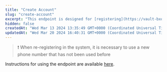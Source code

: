```yaml
---
title: "Create Account"
slug: "create-account"
excerpt: "This endpoint is designed for [registering](https://vault-bxou.readme.io/docs/registration-process) a new user in a mobile application or service using a phone number as the primary identifier. User registration involves providing necessary information such as the phone number and chosen password."
hidden: false
createdAt: "Wed Mar 13 2024 13:35:49 GMT+0000 (Coordinated Universal Time)"
updatedAt: "Wed Mar 20 2024 16:40:31 GMT+0000 (Coordinated Universal Time)"
---
```

> ❗️ When re-registering in the system, it is necessary to use a new phone number that has not been used before

Instructions for using the endpoint are available [here](https://vault-bxou.readme.io/docs/registration-of-a-new-user).
